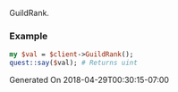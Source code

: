 GuildRank.
### Example

```perl
my $val = $client->GuildRank();
quest::say($val); # Returns uint
```


Generated On 2018-04-29T00:30:15-07:00